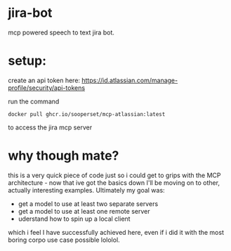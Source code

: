 # jira-bot
mcp powered speech to text jira bot.

# setup:

create an api token here:
https://id.atlassian.com/manage-profile/security/api-tokens

run the command
```
docker pull ghcr.io/sooperset/mcp-atlassian:latest
```
to access the jira mcp server

# why though mate?

this is a very quick piece of code just so i could get to grips with the MCP architecture - now that ive got the basics down I'll be moving on to other, actually interesting examples. Ultimately my goal was:

- get a model to use at least two separate servers
- get a model to use at least one remote server
- uderstand how to spin up a local client
  
which i feel I have successfully achieved here, even if i did it with the most boring corpo use case possible lololol.
